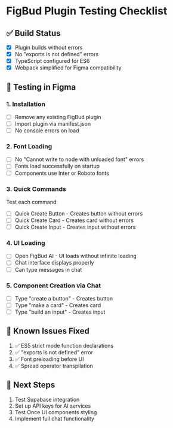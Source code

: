 # FigBud Plugin Testing Checklist

## ✅ Build Status
- [x] Plugin builds without errors
- [x] No "exports is not defined" errors
- [x] TypeScript configured for ES6
- [x] Webpack simplified for Figma compatibility

## 🧪 Testing in Figma

### 1. Installation
- [ ] Remove any existing FigBud plugin
- [ ] Import plugin via manifest.json
- [ ] No console errors on load

### 2. Font Loading
- [ ] No "Cannot write to node with unloaded font" errors
- [ ] Fonts load successfully on startup
- [ ] Components use Inter or Roboto fonts

### 3. Quick Commands
Test each command:
- [ ] Quick Create Button - Creates button without errors
- [ ] Quick Create Card - Creates card without errors  
- [ ] Quick Create Input - Creates input without errors

### 4. UI Loading
- [ ] Open FigBud AI - UI loads without infinite loading
- [ ] Chat interface displays properly
- [ ] Can type messages in chat

### 5. Component Creation via Chat
- [ ] Type "create a button" - Creates button
- [ ] Type "make a card" - Creates card
- [ ] Type "build an input" - Creates input

## 📝 Known Issues Fixed
1. ✅ ES5 strict mode function declarations
2. ✅ "exports is not defined" error
3. ✅ Font preloading before UI
4. ✅ Spread operator transpilation

## 🚀 Next Steps
1. Test Supabase integration
2. Set up API keys for AI services
3. Test Once UI components styling
4. Implement full chat functionality